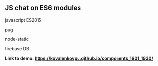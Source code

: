 ## JS chat on ES6 modules ##

<p>javascript ES2015
<p>pug
<p>node-static
<p>firebase DB

<strong>Link to demo:
https://kovalenkovpu.github.io/components_1601_1930/
